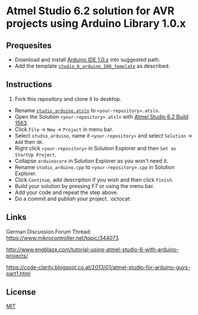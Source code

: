 # Atmel Studio 6.2 solution for AVR projects using Arduino Library 1.0.x

## Prequesites
* Download and install [Arduino IDE 1.0.x](http://arduino.cc/en/Main/Software) into suggested path.
* Add the template [`studio_6_arduino_100_template`](https://github.com/damadmai/studio_6_arduino_100_template) 
as described.

## Instructions

1. Fork this repository and clone it to desktop.
* Rename [`studio_arduino.atsln`](./studio_arduino.atsln) to `<your-repository>.atsln`.
* Open the Solution `<your-repository>.atsln` with 
  [Atmel Studio 6.2 Build 1563](https://www.mikrocontroller.net/articles/Atmel_Studio).
* Click `File` &rarr;	`New` &rarr; `Project` in menu bar.
* Select `studio_arduino`, name it `<your-repository>` and select `Solution` &rarr; `Add` then `OK`.
* Right click `<your-repository>` in Solution Explorer and then `Set as StartUp Project`.
* Collapse `arduinocore` in Solution Explorer as you won't need it.
* Rename `studio_arduino.cpp` to `<your-repository>.cpp` in Solution Explorer.
* Click `Continue`, add description if you wish and then click `Finish`.
* Build your solution by pressing F7 or using the menu bar.
* Add your code and repeat the step above.
* Do a commit and publish your project. :octocat:

## Links

German Discussion Forum Thread:
https://www.mikrocontroller.net/topic/344073

http://www.engblaze.com/tutorial-using-atmel-studio-6-with-arduino-projects/

https://code-clarity.blogspot.co.at/2013/01/atmel-studio-for-arduino-guys-part1.html

## License

[MIT](./LICENSE)
